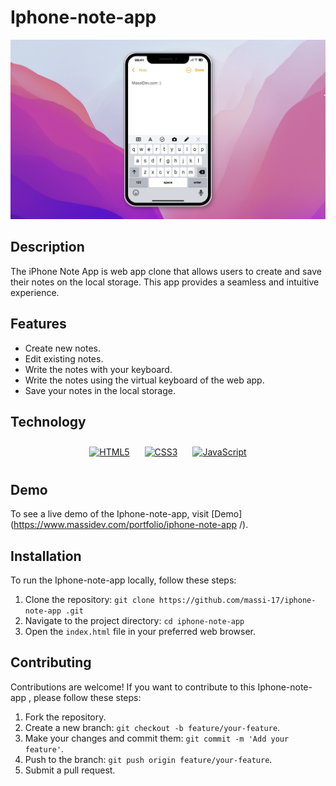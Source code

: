 # Iphone-note-app
![Iphone-note-app Screenshot](img/iphone-note.png)

## Description
The iPhone Note App is web app clone that allows users to create and save their notes on the local storage. This app provides a seamless and intuitive experience.

## Features
- Create new notes.
- Edit existing notes.
- Write the notes with your keyboard.
- Write the notes using the virtual keyboard of the web app.
- Save your notes in the local storage.

## Technology
<div align="center">  
<a href="https://en.wikipedia.org/wiki/HTML5" target="_blank"><img style="margin: 10px" src="https://profilinator.rishav.dev/skills-assets/html5-original-wordmark.svg" alt="HTML5" height="75" /></a> 
<a href="https://www.w3schools.com/css/" target="_blank"><img style="margin: 10px" src="https://profilinator.rishav.dev/skills-assets/css3-original-wordmark.svg" alt="CSS3" height="75" /></a>  
<a href="https://www.javascript.com/" target="_blank"><img style="margin: 10px" src="https://profilinator.rishav.dev/skills-assets/javascript-original.svg" alt="JavaScript" height="75" /></a>  
</div>

## Demo
To see a live demo of the Iphone-note-app, visit [Demo](https://www.massidev.com/portfolio/iphone-note-app /).

## Installation
To run the Iphone-note-app locally, follow these steps:
1. Clone the repository: `git clone https://github.com/massi-17/iphone-note-app .git`
2. Navigate to the project directory: `cd iphone-note-app `
3. Open the `index.html` file in your preferred web browser.

## Contributing
Contributions are welcome! If you want to contribute to this Iphone-note-app , please follow these steps:
1. Fork the repository.
2. Create a new branch: `git checkout -b feature/your-feature`.
3. Make your changes and commit them: `git commit -m 'Add your feature'`.
4. Push to the branch: `git push origin feature/your-feature`.
5. Submit a pull request.

